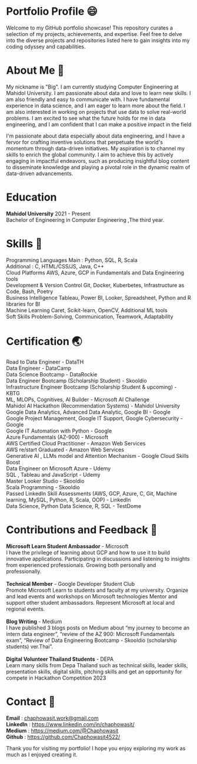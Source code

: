 # Portfolio Profile :smile:
Welcome to my GitHub portfolio showcase! This repository curates a selection of my projects, achievements, and expertise. Feel free to delve into the diverse projects and repositories listed here to gain insights into my coding odyssey and capabilities.

# About Me :whale2:
My nickname is "Big". I am currently studying Computer Engineering at Mahidol University. I am passionate about data and love to learn new skills. I am also friendly and easy to communicate with. I have fundamental experience in data science, and I am eager to learn more about the field. I am also interested in working on projects that use data to solve real-world problems. I am excited to see what the future holds for me in data engineering, and I am confident that I can make a positive impact in the field

I'm passionate about data especially about data engineering, and I have a fervor for crafting inventive solutions that perpetuate the world's momentum through data-driven initiatives. My aspiration is to channel my skills to enrich the global community. I aim to achieve this by actively engaging in impactful endeavors, such as producing insightful blog content to disseminate knowledge and playing a pivotal role in the dynamic realm of data-driven advancements.

# Education
**Mahidol University** 
2021 - Present<br />
Bachelor of Engineering in Computer Engineering ,The third year.<br />

# Skills :honeybee:
Programming Languages               Main : Python, SQL, R, Scala<br />
                                    Additional : C, HTML/CSS/JS, Java, C++<br />
Cloud Platforms                     AWS, Azure, GCP in Fundamentals and Data Engineering tools<br />
Development & Version Control       Git, Docker, Kuberbetes, Infrastructure as Code, Bash, Poetry<br />
Business Intelligence               Tableau, Power BI, Looker, Spreadsheet, Python and R libraries for BI<br />
Machine Learning                    Caret, Scikit-learn, OpenCV, Additional ML tools<br />
Soft Skills                         Problem-Solving, Communication, Teamwork, Adaptability

# Certification :earth_asia:
Road to Data Engineer - DataTH<br />
Data Engineer - DataCamp<br />
Data Science Bootcamp - DataRockie<br />
Data Engineer Bootcamp (Scholarship Student) - Skooldio<br />
Infrastructure Engineer Bootcamp (Scholarship Student & upcoming) - KBTG<br />
ML, MLOPs, Cognitives, AI Builder - Microsoft AI Challenge<br />
Mahidol AI Hackathon (Recommendation Systems) - Mahidol University<br />
Google Data Analytics, Advanced Data Analytic, Google BI - Google<br />
Google Project Management, Google IT Support, Google Cybersecurity - Google<br />
Google IT Automation with Python - Google<br />
Azure Fundamentals (AZ-900) - Microsoft<br />
AWS Certified Cloud Practitioner - Amazon Web Services<br />
AWS re/start Graduated - Amazon Web Services<br />
Generative AI , LLMs model and Attention Mechanism - Google Cloud Skills Boost<br />
Data Engineer on Microsoft Azure - Udemy<br />
SQL , Tableau and JavaScript - Udemy<br />
Master Looker Studio - Skooldio<br />
Scala Programming - Skooldio<br />
Passed LinkedIn Skill Assessments (AWS, GCP, Azure, C, Git, Machine learning, MySQL, Python, R, Scala, OOP) - LinkedIn<br />
Data Science, Python Data Science, R, SQL - TestDome

# Contributions and Feedback :milky_way:
**Microsoft Learn Student Ambassador** - Microsoft <br />
I have the privilege of learning about GCP and how to use it to build innovative applications. Participating in discussions and
listening to insights from experienced professionals. Growing both personally and professionally. <br /><br />
**Technical Member** - Google Developer Student Club <br />
Promote Microsoft Learn to students and faculty at my university.
Organize and lead events and workshops on Microsoft technologies
Mentor and support other student ambassadors.
Represent Microsoft at local and regional events. <br /><br />
**Blog Writing** - Medium <br />
I have published 3 blogs posts on Medium about “my journey to become an intern data engineer”, “review of the AZ 900: Microsoft
Fundamentals exam”, “Review of Data Engineering Bootcamp - Skooldio (scholarship students) ver.Thai”.<br /><br />
**Digital Volunteer Thailand Students** - DEPA <br />
Learn many skills from Depa Thailand such as technical skills, leader skills, presentation skills, digital skills, pitching skills and get
an opportunity for compete in Hackathon Competition 2023 <br />


# Contact :ghost:
**Email** : chaphowasit.work@gmail.com <br>
**LinkedIn** : https://www.linkedin.com/in/chaphowasit/ <br>
**Medium** : https://medium.com/@Chaphowasit <br>
**Github** : https://github.com/Chaphowasit4522/ <br>

Thank you for visiting my portfolio! I hope you enjoy exploring my work as much as I enjoyed creating it.
